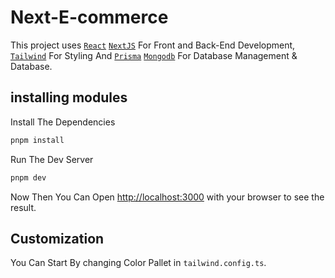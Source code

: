 # Next-E-commerce

This project uses [`React`](https://react.dev/) [`NextJS`](https://nextjs.org) For Front and Back-End Development, [`Tailwind`](https://tailwindcss.com/) For Styling And [`Prisma`](https://www.prisma.io) [`Mongodb`](https://www.mongodb.com/to) For  Database Management & Database.

## installing modules

Install The Dependencies

```bash
pnpm install
```

Run The Dev Server

```bash
pnpm dev
```

Now Then You Can Open [http://localhost:3000](http://localhost:3000) with your browser to see the result.

## Customization

You Can Start By changing Color Pallet in `tailwind.config.ts`.
